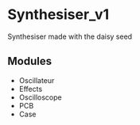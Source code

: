 # Synthesiser_v1
Synthesiser made with the daisy seed
## Modules
- Oscillateur
- Effects
- Oscilloscope
- PCB
- Case
